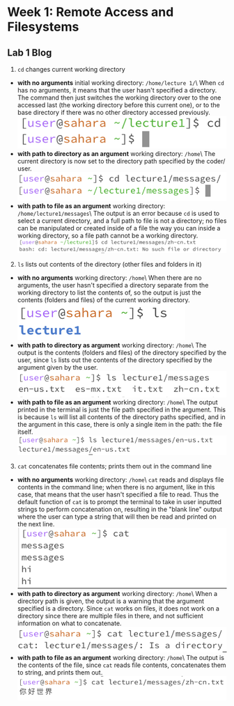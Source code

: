 # Week 1: Remote Access and Filesystems
## Lab 1 Blog
1.  `cd` changes current working directory
- **with no arguments**
  initial working directory: `/home/lecture 1/`\ When `cd` has no arguments, it means that the user hasn't specified a directory. The command then just switches the working directory over to the one accessed last (the working directory before this current one), or to the base directory if there was no other directory accessed previously.\
  ![Image](cdnoargs.png)
- **with path to directory as an argument**
  working directory: `/home`\ The current directory is now set to the directory path specified by the coder/ user.\
  ![Image](cdtodirectory.png)
- **with path to file as an argument**
  working directory: `/home/lecture1/messages`\ The output is an error because `cd` is used to select a current directory, and a full path to file is not a directory; no files can be manipulated or created inside of a file the way you can inside a working directory, so a file path cannot be a working directory.\
  ![Image](cdfilename.png)
2. `ls` lists out contents of the directory (other files and folders in it)
- **with no arguments**
  working directory: `/home`\ When there are no arguments, the user hasn't specified a directory separate from the working directory to list the contents of, so the output is just the contents (folders and files) of the current working directory.\
  ![Image](lsnoargs.png)
- **with path to directory as argument**
  working directory: `/home`\ The output is the contents (folders and files) of the directory specified by the user, since `ls` lists out the contents of the directory specified by the argument given by the user.\
  ![Image](lstodirectory.png)
- **with path to file as an argument**
  working directory: `/home`\ The output printed in the terminal is just the file path specified in the argument. This is because `ls` will list all contents of the directory paths specified, and in the argument in this case, there is only a single item in the path: the file itself.\
  ![Image](lsfilepath.png)
3. `cat` concatenates file contents; prints them out in the command line
- **with no arguments**
  working directory: `/home`\ `cat` reads and displays file contents in the command line; when there is no argument, like in this case, that means that the user hasn't specified a file to read. Thus the default function of `cat` is to prompt the terminal to take in user inputted strings to perform concatenation on, resulting in the "blank line" output where the user can type a string that will then be read and printed on the next line.\
  ![Image](catnoargs.png)
- **with path to directory as argument**
  working directory: `/home`\ When a directory path is given, the output is a warning that the argument specified is a directory. Since `cat` works on files, it does not work on a directory since there are multiple files in there, and not sufficient information on what to concatenate.\
  ![Image](cattodirectory.png)
- **with path to file as an argument**
  working directory: `/home`\ The output is the contents of the file, since `cat` reads file contents, concatenates them to string, and prints them out.\
  ![Image](catfilepath.png)
